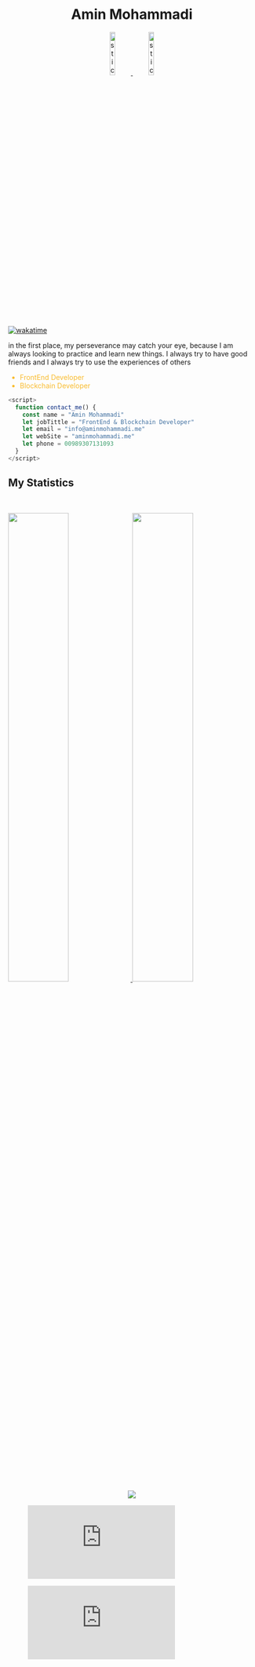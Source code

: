 <h1 align="center">
  <b>Amin Mohammadi</b>
</h1>


 <p align="center">
    <a href="https://aminmohammadi.me/">
      <img style="width: 15%;" src="https://aminmohammadi.me/github/sticker-hi.webp" alt="sticker">
      <img style="width: 15%;" src="https://aminmohammadi.me/github/sticker.webp" alt="sticker">
    </a>
  </p>


[![wakatime](https://wakatime.com/badge/user/1da6cff2-fbd7-4e58-938e-8736ad5df0f3.svg)](https://wakatime.com/@1da6cff2-fbd7-4e58-938e-8736ad5df0f3)

in the first place, my perseverance may catch your eye, because I am always looking to practice and learn new things. I always try to have good friends and I always try to use the experiences of others


<ul style="color: #f9bc2f !important">
            <li style="color: #f9bc2f !important">FrontEnd Developer</li>
            <li  style="color: #f9bc2f !important">Blockchain Developer</li>
          </ul>



```javascript
<script>
  function contact_me() {
    const name = "Amin Mohammadi"
    let jobTittle = "FrontEnd & Blockchain Developer"
    let email = "info@aminmohammadi.me"
    let webSite = "aminmohammadi.me"
    let phone = 00989307131093
  }
</script>
```





## My Statistics

<br/>
<p align="left">
  <a href="https://aminmohammadi.me/">
  <img width="49.5%" src="https://github-readme-stats.vercel.app/api?username=amineshon&show_icons=true&theme=gruvbox&hide_border=true" />
    <img width="49.5%" src="https://github-readme-streak-stats.herokuapp.com/?user=amineshon&theme=gruvbox&hide_border=true" />
  </a>
</p>
<br>
<br>
 <p align="center">
   <a href="https://wakatime.com"><img src="https://wakatime.com/share/@amineshon/264a6658-1789-4927-b2b6-c50fb695ce8a.png" /></a>
  </p>
    
<figure><embed src="https://wakatime.com/share/@amineshon/6e9a429a-d521-4b1e-8338-1d01ca142832.svg"></embed></figure>
<figure><embed src="https://wakatime.com/share/@amineshon/ebeb8ad8-a860-4e9f-aa63-68312b266c4f.svg"></embed></figure>


